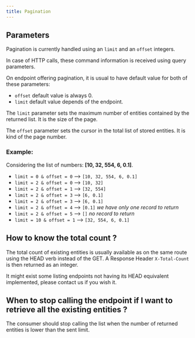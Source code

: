 ```yaml
---
title: Pagination
---
```


## Parameters

Pagination is currently handled using an `limit` and an `offset` integers.

In case of HTTP calls, these command information is received using query parameters.

On endpoint offering pagination, it is usual to have default value for both of these parameters:
- `offset` default value is always 0.
- `limit` default value depends of the endpoint.

The `limit` parameter sets the maximum number of entities contained by the returned list. It is the size of the page.

The `offset` parameter sets the cursor in the total list of stored entities. It is kind of the page number.

### Example:

Considering the list of numbers: **[10, 32, 554, 6, 0.1]**.

- `limit = 0 & offset = 0` --> `[10, 32, 554, 6, 0.1]`
- `limit = 2 & offset = 0` --> `[10, 32]`
- `limit = 2 & offset = 1` --> `[32, 554]`
- `limit = 2 & offset = 3` --> `[6, 0.1]`
- `limit = 2 & offset = 3` --> `[6, 0.1]`
- `limit = 2 & offset = 4` --> `[0.1]` _we have only one record to return_
- `limit = 2 & offset = 5` --> `[]` _no record to return_
- `limit = 10 & offset = 1` --> `[32, 554, 6, 0.1]`

## How to know the total count ?

The total count of existing entities is usually available as on the same route using the HEAD verb instead of the GET.
A Response Header `X-Total-Count` is then returned as an integer.

It might exist some listing endpoints not having its HEAD equivalent implemented, please contact us if you wish it.

## When to stop calling the endpoint if I want to retrieve all the existing entities ?

The consumer should stop calling the list when the number of returned entities is lower than the sent limit.